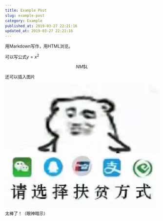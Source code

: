 ```yaml
---
title: Example Post
slug: example-post
category: Example
published_at: 2019-03-27 22:21:16
updated_at: 2019-03-27 22:21:16
---
```


用Markdown写作，用HTML浏览。

可以写公式$y = x^2$

$$NM\$L$$

还可以插入图片

![Pay](pay.jpeg)

太棒了！（眼神暗示）